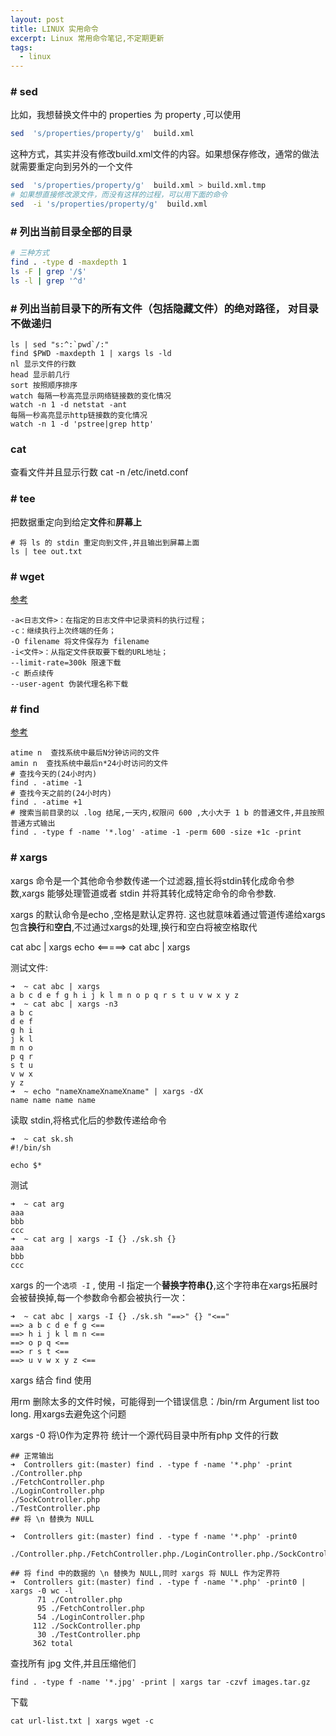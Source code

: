 ```yaml
---
layout: post
title: LINUX 实用命令
excerpt: Linux 常用命令笔记,不定期更新
tags:
  - linux
---
```

### # sed 

比如，我想替换文件中的 properties 为 property ,可以使用
```bash
sed  's/properties/property/g'  build.xml
```
这种方式，其实并没有修改build.xml文件的内容。如果想保存修改，通常的做法就需要重定向到另外的一个文件

```bash
sed  's/properties/property/g'  build.xml > build.xml.tmp
# 如果想直接修改源文件，而没有这样的过程，可以用下面的命令
sed  -i 's/properties/property/g'  build.xml
```
### # 列出当前目录全部的目录

```bash
# 三种方式
find . -type d -maxdepth 1
ls -F | grep '/$'
ls -l | grep '^d'
```

### # 列出当前目录下的所有文件（包括隐藏文件）的绝对路径， 对目录不做递归

    ls | sed "s:^:`pwd`/:"
    find $PWD -maxdepth 1 | xargs ls -ld
    nl 显示文件的行数
    head 显示前几行
    sort 按照顺序排序
    watch 每隔一秒高亮显示网络链接数的变化情况
    watch -n 1 -d netstat -ant
    每隔一秒高亮显示http链接数的变化情况
    watch -n 1 -d 'pstree|grep http'
    
### cat
查看文件并且显示行数 cat -n /etc/inetd.conf

### # tee

把数据重定向到给定**文件**和**屏幕上**

```
# 将 ls 的 stdin 重定向到文件,并且输出到屏幕上面
ls | tee out.txt
```

### # wget

[参考](http://man.linuxde.net/wget)

```
-a<日志文件>：在指定的日志文件中记录资料的执行过程；
-c：继续执行上次终端的任务；
-O filename 将文件保存为 filename
-i<文件>：从指定文件获取要下载的URL地址；
--limit-rate=300k 限速下载
-c 断点续传
--user-agent 伪装代理名称下载
```

### # find 

[参考](http://www.cnblogs.com/peida/archive/2013/02/26/2932972.html)
```
atime n  查找系统中最后N分钟访问的文件
amin n  查找系统中最后n*24小时访问的文件
# 查找今天的(24小时内)
find . -atime -1
# 查找今天之前的(24小时内)
find . -atime +1
# 搜索当前目录的以 .log 结尾,一天内,权限问 600 ,大小大于 1 b 的普通文件,并且按照普通方式输出
find . -type f -name '*.log' -atime -1 -perm 600 -size +1c -print
```
### # xargs

xargs 命令是一个其他命令参数传递一个过滤器,擅长将stdin转化成命令参数,xargs 能够处理管道或者 stdin 并将其转化成特定命令的命令参数.

xargs 的默认命令是echo ,空格是默认定界符.
这也就意味着通过管道传递给xargs包含**换行**和**空白**,不过通过xargs的处理,换行和空白将被空格取代

cat abc | xargs echo <=====> cat abc | xargs


测试文件:
```
➜  ~ cat abc | xargs      
a b c d e f g h i j k l m n o p q r s t u v w x y z
➜  ~ cat abc | xargs -n3
a b c
d e f
g h i
j k l
m n o
p q r
s t u
v w x
y z
➜  ~ echo "nameXnameXnameXname" | xargs -dX
name name name name
```

读取 stdin,将格式化后的参数传递给命令

```
➜  ~ cat sk.sh                 
#!/bin/sh

echo $*
```
测试
```
➜  ~ cat arg                         
aaa
bbb
ccc
➜  ~ cat arg | xargs -I {} ./sk.sh {}
aaa
bbb
ccc
```

xargs 的一个`选项 -I` , 使用 -I 指定一个**替换字符串{}**,这个字符串在xargs拓展时会被替换掉,每一个参数命令都会被执行一次：

```
➜  ~ cat abc | xargs -I {} ./sk.sh "==>" {} "<=="
==> a b c d e f g <==
==> h i j k l m n <==
==> o p q <==
==> r s t <==
==> u v w x y z <==
```

xargs 结合 find 使用

用rm 删除太多的文件时候，可能得到一个错误信息：/bin/rm Argument list too long. 用xargs去避免这个问题


xargs -0 将\0作为定界符
统计一个源代码目录中所有php 文件的行数

```
## 正常输出
➜  Controllers git:(master) find . -type f -name '*.php' -print
./Controller.php
./FetchController.php
./LoginController.php
./SockController.php
./TestController.php
## 将 \n 替换为 NULL

➜  Controllers git:(master) find . -type f -name '*.php' -print0

./Controller.php./FetchController.php./LoginController.php./SockController.php./TestController.php

## 将 find 中的数据的 \n 替换为 NULL,同时 xargs 将 NULL 作为定界符
➜  Controllers git:(master) find . -type f -name '*.php' -print0 | xargs -0 wc -l
      71 ./Controller.php
      95 ./FetchController.php
      54 ./LoginController.php
     112 ./SockController.php
      30 ./TestController.php
     362 total
```

查找所有 jpg 文件,并且压缩他们

```
find . -type f -name '*.jpg' -print | xargs tar -czvf images.tar.gz
```

下载
```
cat url-list.txt | xargs wget -c
```